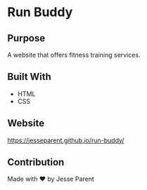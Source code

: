 # Run Buddy

## Purpose
A website that offers fitness training services.

## Built With
* HTML
* CSS

## Website
https://jesseparent.github.io/run-buddy/

## Contribution
Made with ❤️ by Jesse Parent

